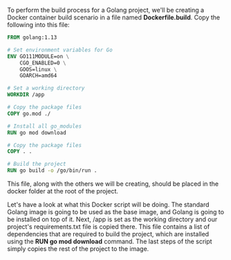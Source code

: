 To perform the build process for a Golang project, we'll be creating a Docker container build scenario in a file named **Dockerfile.build**. Copy the following into this file:      

```dockerfile
FROM golang:1.13

# Set environment variables for Go
ENV GO111MODULE=on \
    CGO_ENABLED=0 \
    GOOS=linux \
    GOARCH=amd64

# Set a working directory
WORKDIR /app

# Copy the package files
COPY go.mod ./

# Install all go_modules
RUN go mod download

# Copy the package files
COPY . .

# Build the project
RUN go build -o /go/bin/run .


```
This file, along with the others we will be creating, should be placed in the docker folder at the root of the project.

Let's have a look at what this Docker script will be doing. The standard Golang image is going to be used as the base image, and Golang is going to be installed on top of it. Next, /app is set as the working directory and our project's requirements.txt file is copied there. This file contains a list of dependencies that are required to build the project, which are installed using the **RUN go mod download** command. The last steps of the script simply copies the rest of the project to the image.
